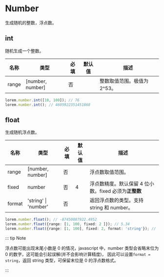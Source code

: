 # Number

生成随机的整数，浮点数。

## int

随机生成一个整数。

| 名称  | 类型             | 必填 | 默认值 | 描述                        |
| ----- | ---------------- | ---- | ------ | --------------------------- |
| range | [number, number] | 否   |        | 整数取值范围。极值为 2^53。 |

```ts
lorem.number.int([10, 100]); // 76
lorem.number.int(); // 4605922351451868
```

## float

生成随机浮点数。

| 名称   | 类型                 | 必填 | 默认值 | 描述                                                  |
| ------ | -------------------- | ---- | ------ | ----------------------------------------------------- |
| range  | [number, number]     | 否   |        | 浮点数取值范围。                                      |
| fixed  | number               | 否   | 4      | 浮点数精度。默认保留 4 位小数。fixed 必须为**正整数** |
| format | 'string' \| 'number' | 否   |        | 返回浮点数的类型。支持 string 和 number。             |

```ts
lorem.number.float(); // -87450087922.4952
lorem.number.float({range: [1, 100, fixed: 2 ]}); // 5.34
lorem.number.float({range: [1, 100], fixed: 2, format: 'string'}); // '46.50'
```

::: tip Note

浮点数可能出现末尾小数是 0 的情况，javascript 中，number 类型会省略末位为 0 的数字，这可能会引起误解(并不会影响计算精度)， 因此可以设置`format = string`，返回 string 类型，可保留末位是 0 的浮点数格式。

:::
